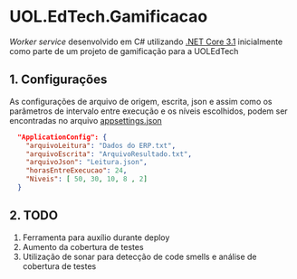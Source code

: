 # UOL.EdTech.Gamificacao

_Worker service_ desenvolvido em C# utilizando [.NET Core 3.1](https://docs.microsoft.com/en-us/dotnet/core/whats-new/dotnet-core-3-1) inicialmente como parte de um projeto de gamificação para a UOLEdTech

## 1. Configurações
As configurações de arquivo de origem, escrita, json e assim como os parâmetros de intervalo entre execução e os níveis escolhidos, podem ser encontradas no arquivo [appsettings.json](Uol.EdTech.Gamification.Worker\appsettings.json)

```json
  "ApplicationConfig": {
    "arquivoLeitura": "Dados do ERP.txt",
    "arquivoEscrita": "ArquivoResultado.txt",
    "arquivoJson": "Leitura.json",
    "horasEntreExecucao": 24,
    "Niveis": [ 50, 30, 10, 8 , 2]
  }
```

## 2. TODO
1. Ferramenta para auxílio durante deploy
2. Aumento da cobertura de testes
3. Utilização de sonar para detecção de code smells e análise de cobertura de testes
